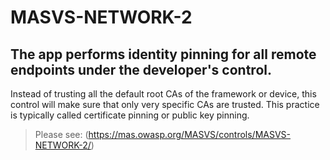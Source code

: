 # MASVS-NETWORK-2

## The app performs identity pinning for all remote endpoints under the developer's control.

Instead of trusting all the default root CAs of the framework or device, this control will make sure that only very specific CAs are trusted. This practice is typically called certificate pinning or public key pinning.

> Please see: (https://mas.owasp.org/MASVS/controls/MASVS-NETWORK-2/)